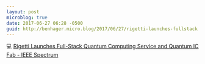 ```yaml
---
layout: post
microblog: true
date: 2017-06-27 06:28 -0500
guid: http://benhager.micro.blog/2017/06/27/rigetti-launches-fullstack.html
---
```

💻 [Rigetti Launches Full-Stack Quantum Computing Service and Quantum IC Fab - IEEE Spectrum](http://spectrum.ieee.org/tech-talk/computing/software/rigetti-launches-fullstack-quantum-computing-service-and-quantum-ic-fab)
